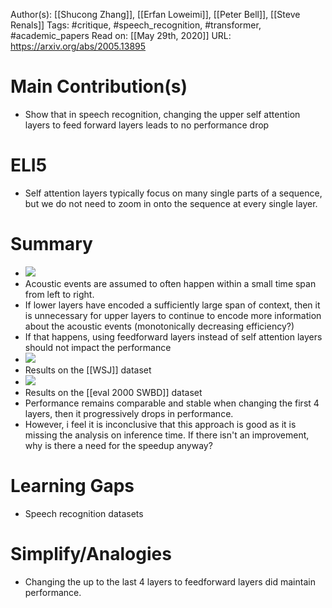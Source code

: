 Author(s): [[Shucong Zhang]], [[Erfan Loweimi]], [[Peter Bell]], [[Steve Renals]]
Tags: #critique, #speech_recognition, #transformer, #academic_papers
Read on: [[May 29th, 2020]]
URL: https://arxiv.org/abs/2005.13895
# Main Contribution(s)
- Show that in speech recognition, changing the upper self attention layers to feed forward layers leads to no performance drop
# ELI5
- Self attention layers typically focus on many single parts of a sequence, but we do not need to zoom in onto the sequence at every single layer.
# Summary
- ![](https://firebasestorage.googleapis.com/v0/b/firescript-577a2.appspot.com/o/imgs%2Fapp%2FPaperReadings%2FTfm6PQSEdt.png?alt=media&token=c644fae4-99ee-46c5-9b75-efdebdcdc201)
- Acoustic events are assumed to often happen within a small time span from left to right.
- If lower layers have encoded a sufficiently large span of context, then it is unnecessary for upper layers to continue to encode more information about the acoustic events (monotonically decreasing efficiency?)
- If that happens, using feedforward layers instead of self attention layers should not impact the performance
- ![](https://firebasestorage.googleapis.com/v0/b/firescript-577a2.appspot.com/o/imgs%2Fapp%2FPaperReadings%2F8mJcMsjmAE.png?alt=media&token=fb70d0f7-f35d-4d06-a367-97aed5d42660)
- Results on the [[WSJ]] dataset
- ![](https://firebasestorage.googleapis.com/v0/b/firescript-577a2.appspot.com/o/imgs%2Fapp%2FPaperReadings%2F5i7iNHLad2.png?alt=media&token=b16c1fe9-ef78-418c-9f17-3de8e4ee1063)
- Results on the [[eval 2000 SWBD]] dataset
- Performance remains comparable and stable when changing the first 4 layers, then it progressively drops in performance.
- However, i feel it is inconclusive that this approach is good as it is missing the analysis on inference time. If there isn't an improvement, why is there a need for the speedup anyway?
# Learning Gaps
- Speech recognition datasets
# Simplify/Analogies
- Changing the up to the last 4 layers to feedforward layers did maintain performance.
